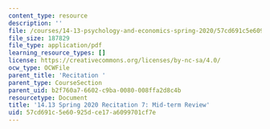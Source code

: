 ```yaml
---
content_type: resource
description: ''
file: /courses/14-13-psychology-and-economics-spring-2020/57cd691c5e60925dce17a6099701cf7e_MIT14_13s20_rec7.pdf
file_size: 187829
file_type: application/pdf
learning_resource_types: []
license: https://creativecommons.org/licenses/by-nc-sa/4.0/
ocw_type: OCWFile
parent_title: 'Recitation '
parent_type: CourseSection
parent_uid: b2f760a7-6602-c9ba-0080-008ffa2d8c4b
resourcetype: Document
title: '14.13 Spring 2020 Recitation 7: Mid-term Review'
uid: 57cd691c-5e60-925d-ce17-a6099701cf7e
---
```


